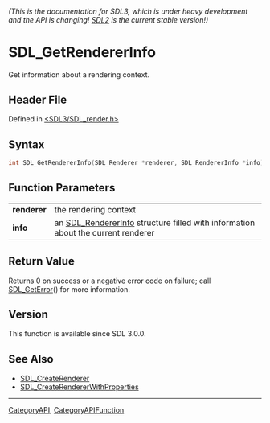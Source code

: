 ###### (This is the documentation for SDL3, which is under heavy development and the API is changing! [SDL2](https://wiki.libsdl.org/SDL2/) is the current stable version!)
# SDL_GetRendererInfo

Get information about a rendering context.

## Header File

Defined in [<SDL3/SDL_render.h>](https://github.com/libsdl-org/SDL/blob/main/include/SDL3/SDL_render.h)

## Syntax

```c
int SDL_GetRendererInfo(SDL_Renderer *renderer, SDL_RendererInfo *info);

```

## Function Parameters

|                  |                                                                                                      |
| ---------------- | ---------------------------------------------------------------------------------------------------- |
| **renderer**     | the rendering context                                                                                |
| **info**         | an [SDL_RendererInfo](SDL_RendererInfo) structure filled with information about the current renderer |

## Return Value

Returns 0 on success or a negative error code on failure; call
[SDL_GetError](SDL_GetError)() for more information.

## Version

This function is available since SDL 3.0.0.

## See Also

* [SDL_CreateRenderer](SDL_CreateRenderer)
* [SDL_CreateRendererWithProperties](SDL_CreateRendererWithProperties)

----
[CategoryAPI](CategoryAPI), [CategoryAPIFunction](CategoryAPIFunction)

